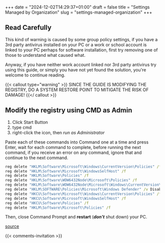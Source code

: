 +++
date = "2024-12-02T14:29:37+01:00"
draft = false
title = "Settings Managed by Organization"
slug = "settings-managed-organization"
+++

## Read Carefully

This kind of warning is caused by some group policy settings,
if you have a 3rd party antivirus installed on your PC
or a work or school account is linked to your PC perhaps for software installation,
first try removing one of those to understand what caused what.

Anyway, if you have neither work account linked nor 3rd party antivirus try using this guide, or simply you have not yet found the solution, you're welcome to continue reading.

{{< callout type="warning" >}}
   SINCE THE GUIDE IS MODIFYING THE REGISTRY, DO A SYSTEM RESTORE POINT TO MITIGATE THE RISK OF DAMAGE!
{{</ callout >}}

## Modify the registry using CMD as Admin

1. Click Start Button
2. type cmd
3. right-click the icon, then *run as Administrator*

Paste each of these commands into Command one at a time and press Enter, wait for each command to complete, before running the next command, if you receive an error on any command, ignore that and continue to the next command.

```cmd
reg delete "HKLM\Software\Microsoft\Windows\CurrentVersion\Policies" /f
reg delete "HKLM\Software\Microsoft\WindowsSelfHost" /f
reg delete "HKLM\Software\Policies" /f
reg delete "HKLM\Software\WOW6432Node\Microsoft\Policies" /f
reg delete "HKLM\Software\WOW6432Node\Microsoft\Windows\CurrentVersion\Policies" /f
reg delete "HKLM\SOFTWARE\Policies\Microsoft\Windows Defender" /v DisableAntiSpyware
reg delete "HKCU\Software\Microsoft\Windows\CurrentVersion\Policies" /f
reg delete "HKCU\Software\Microsoft\WindowsSelfHost" /f
reg delete "HKCU\Software\Policies" /f
reg delete "HKLM\Software\Microsoft\Policies" /f
```

Then, close Command Prompt and **restart** (***don't*** shut down) your PC.

[source](https://answers.microsoft.com/en-us/windows/forum/all/windows-11-some-of-these-settings-are-managed-by/d4cb2836-be2d-42c4-889f-6ece8c6de0e5)

{{< comments-invitation >}}